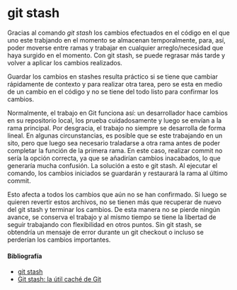 # git stash

Gracias al comando *git stash* los cambios efectuados en el código en el que uno este trabjando en el momento se almacenan temporalmente, para, así, poder moverse entre ramas y trabajar en cualquier arreglo/necesidad que haya surgido en el momento. Con git stash, se puede regrasar más tarde y volver a aplicar los cambios realizados.

Guardar los cambios en stashes resulta práctico si se tiene que cambiar rápidamente de contexto y para realizar otra tarea, pero se esta en medio de un cambio en el código y no se tiene del todo listo para confirmar los cambios.

Normalmente, el trabajo en Git funciona así: un desarrollador hace cambios en su repositorio local, los prueba cuidadosamente y luego se envían a la rama principal. Por desgracia, el trabajo no siempre se desarrolla de forma lineal. En algunas circunstancias, es posible que se este trabajando en un sito, pero que luego sea necesario traladarse a otra rama antes de poder completar la función de la primera rama. En este caso, realizar commit no sería la opción correcta, ya que se añadirían cambios inacabados, lo que generaría mucha confusión. La solución a esto e git stash. Al ejecutar el comando, los cambios iniciados se guardarán y restaurará la rama al último commit. 

Esto afecta a todos los cambios que aún no se han confirmado. Si luego se quieren revertir estos archivos, no se tienen más que recuperar de nuevo del git stash y terminar los cambios. De esta manera no se pierde ningún avance, se conserva el trabajo y al mismo tiempo se tiene la libertad de seguir trabajando con flexibilidad en otros puntos. Sin git stash, se obtendría un mensaje de error durante un git checkout o incluso se perderían los cambios importantes.

#### Bibliografía
- [git stash](https://www.atlassian.com/es/git/tutorials/saving-changes/git-stash#:~:text=El%20comando%20git%20stash%20almacena,aplicar%20los%20cambios%20m%C3%A1s%20tarde.)
- [Git stash: la útil caché de Git](https://www.ionos.es/digitalguide/paginas-web/desarrollo-web/git-stash/)